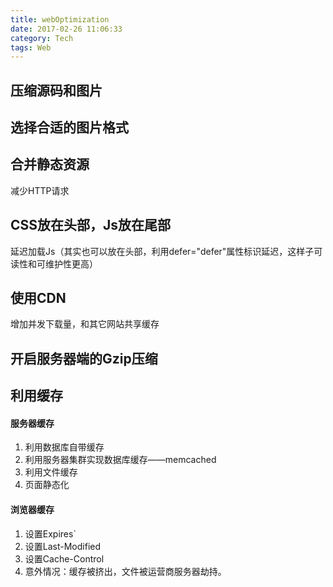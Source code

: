 ```yaml
---
title: webOptimization
date: 2017-02-26 11:06:33
category: Tech
tags: Web
---
```

## 压缩源码和图片

## 选择合适的图片格式

## 合并静态资源
减少HTTP请求

## CSS放在头部，Js放在尾部
延迟加载Js（其实也可以放在头部，利用defer="defer"属性标识延迟，这样子可读性和可维护性更高）

## 使用CDN
增加并发下载量，和其它网站共享缓存

<!--more-->

## 开启服务器端的Gzip压缩

## 利用缓存
#### 服务器缓存
1. 利用数据库自带缓存
2. 利用服务器集群实现数据库缓存——memcached
3. 利用文件缓存
4. 页面静态化
#### 浏览器缓存
1. 设置Expires`
2. 设置Last-Modified
3. 设置Cache-Control
4. 意外情况：缓存被挤出，文件被运营商服务器劫持。
